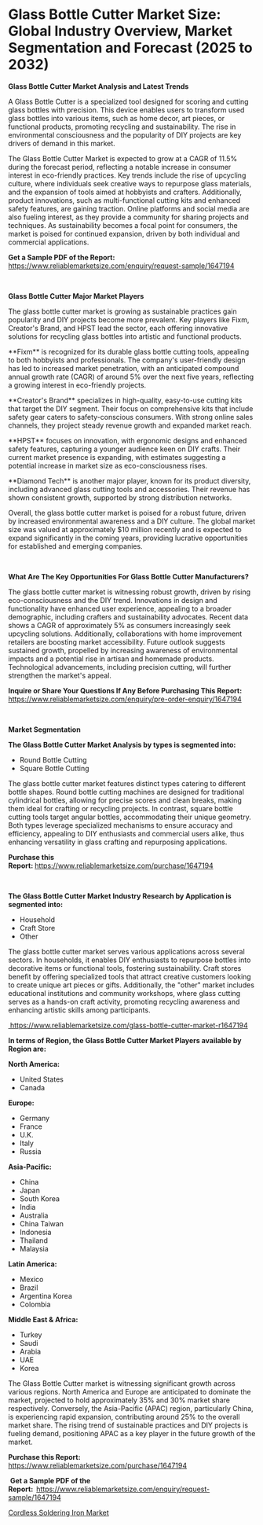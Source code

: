 <p><h1>Glass Bottle Cutter Market Size: Global Industry Overview, Market Segmentation and Forecast (2025 to 2032)</h1></p><p><strong>Glass Bottle Cutter Market Analysis and Latest Trends</strong></p>
<p><p>A Glass Bottle Cutter is a specialized tool designed for scoring and cutting glass bottles with precision. This device enables users to transform used glass bottles into various items, such as home decor, art pieces, or functional products, promoting recycling and sustainability. The rise in environmental consciousness and the popularity of DIY projects are key drivers of demand in this market.</p><p>The Glass Bottle Cutter Market is expected to grow at a CAGR of 11.5% during the forecast period, reflecting a notable increase in consumer interest in eco-friendly practices. Key trends include the rise of upcycling culture, where individuals seek creative ways to repurpose glass materials, and the expansion of tools aimed at hobbyists and crafters. Additionally, product innovations, such as multi-functional cutting kits and enhanced safety features, are gaining traction. Online platforms and social media are also fueling interest, as they provide a community for sharing projects and techniques. As sustainability becomes a focal point for consumers, the market is poised for continued expansion, driven by both individual and commercial applications.</p></p>
<p><strong>Get a Sample PDF of the Report:&nbsp;</strong> <a href="https://www.reliablemarketsize.com/enquiry/request-sample/1647194?utm_campaign=2276&utm_medium=2&utm_source=Github&utm_content=ia&utm_term=21022025&utm_id=glass-bottle-cutter">https://www.reliablemarketsize.com/enquiry/request-sample/1647194</a></p>
<p>&nbsp;</p>
<p><strong>Glass Bottle Cutter Major Market Players</strong></p>
<p><p>The glass bottle cutter market is growing as sustainable practices gain popularity and DIY projects become more prevalent. Key players like Fixm, Creator's Brand, and HPST lead the sector, each offering innovative solutions for recycling glass bottles into artistic and functional products.</p><p>**Fixm** is recognized for its durable glass bottle cutting tools, appealing to both hobbyists and professionals. The company's user-friendly design has led to increased market penetration, with an anticipated compound annual growth rate (CAGR) of around 5% over the next five years, reflecting a growing interest in eco-friendly projects.</p><p>**Creator's Brand** specializes in high-quality, easy-to-use cutting kits that target the DIY segment. Their focus on comprehensive kits that include safety gear caters to safety-conscious consumers. With strong online sales channels, they project steady revenue growth and expanded market reach.</p><p>**HPST** focuses on innovation, with ergonomic designs and enhanced safety features, capturing a younger audience keen on DIY crafts. Their current market presence is expanding, with estimates suggesting a potential increase in market size as eco-consciousness rises.</p><p>**Diamond Tech** is another major player, known for its product diversity, including advanced glass cutting tools and accessories. Their revenue has shown consistent growth, supported by strong distribution networks.</p><p>Overall, the glass bottle cutter market is poised for a robust future, driven by increased environmental awareness and a DIY culture. The global market size was valued at approximately $10 million recently and is expected to expand significantly in the coming years, providing lucrative opportunities for established and emerging companies.</p></p>
<p>&nbsp;</p>
<p><strong>What Are The Key Opportunities For Glass Bottle Cutter Manufacturers?</strong></p>
<p><p>The glass bottle cutter market is witnessing robust growth, driven by rising eco-consciousness and the DIY trend. Innovations in design and functionality have enhanced user experience, appealing to a broader demographic, including crafters and sustainability advocates. Recent data shows a CAGR of approximately 5% as consumers increasingly seek upcycling solutions. Additionally, collaborations with home improvement retailers are boosting market accessibility. Future outlook suggests sustained growth, propelled by increasing awareness of environmental impacts and a potential rise in artisan and homemade products. Technological advancements, including precision cutting, will further strengthen the market's appeal.</p></p>
<p><strong>Inquire or Share Your Questions If Any Before Purchasing This Report:</strong> <a href="https://www.reliablemarketsize.com/enquiry/pre-order-enquiry/1647194?utm_campaign=2276&utm_medium=2&utm_source=Github&utm_content=ia&utm_term=21022025&utm_id=glass-bottle-cutter">https://www.reliablemarketsize.com/enquiry/pre-order-enquiry/1647194</a></p>
<p>&nbsp;</p>
<p><strong>Market Segmentation</strong></p>
<p><strong>The Glass Bottle Cutter Market Analysis by types is segmented into:</strong></p>
<p><ul><li>Round Bottle Cutting</li><li>Square Bottle Cutting</li></ul></p>
<p><p>The glass bottle cutter market features distinct types catering to different bottle shapes. Round bottle cutting machines are designed for traditional cylindrical bottles, allowing for precise scores and clean breaks, making them ideal for crafting or recycling projects. In contrast, square bottle cutting tools target angular bottles, accommodating their unique geometry. Both types leverage specialized mechanisms to ensure accuracy and efficiency, appealing to DIY enthusiasts and commercial users alike, thus enhancing versatility in glass crafting and repurposing applications.</p></p>
<p><strong>Purchase this Report:&nbsp;</strong><a href="https://www.reliablemarketsize.com/purchase/1647194?utm_campaign=2276&utm_medium=2&utm_source=Github&utm_content=ia&utm_term=21022025&utm_id=glass-bottle-cutter">https://www.reliablemarketsize.com/purchase/1647194</a></p>
<p>&nbsp;</p>
<p><strong>The Glass Bottle Cutter Market Industry Research by Application is segmented into:</strong></p>
<p><ul><li>Household</li><li>Craft Store</li><li>Other</li></ul></p>
<p><p>The glass bottle cutter market serves various applications across several sectors. In households, it enables DIY enthusiasts to repurpose bottles into decorative items or functional tools, fostering sustainability. Craft stores benefit by offering specialized tools that attract creative customers looking to create unique art pieces or gifts. Additionally, the "other" market includes educational institutions and community workshops, where glass cutting serves as a hands-on craft activity, promoting recycling awareness and enhancing artistic skills among participants.</p></p>
<p><a href="https://www.reliablemarketsize.com/glass-bottle-cutter-market-r1647194?utm_campaign=2276&utm_medium=2&utm_source=Github&utm_content=ia&utm_term=21022025&utm_id=glass-bottle-cutter">&nbsp;https://www.reliablemarketsize.com/glass-bottle-cutter-market-r1647194</a></p>
<p><strong>In terms of Region, the Glass Bottle Cutter Market Players available by Region are:</strong></p>
<p>
    <p> <strong> North America: </strong>
        <ul>
            <li>United States</li>
            <li>Canada</li>
        </ul>
        </p> 
    <p> <strong> Europe: </strong>
        <ul>
            <li>Germany</li>
            <li>France</li>
            <li>U.K.</li>
            <li>Italy</li>
            <li>Russia</li>
        </ul>
        </p> 
    <p> <strong> Asia-Pacific: </strong>
        <ul>
            <li>China</li>
            <li>Japan</li>
            <li>South Korea</li>
            <li>India</li>
            <li>Australia</li>
            <li>China Taiwan</li>
            <li>Indonesia</li>
            <li>Thailand</li>
            <li>Malaysia</li>
        </ul>
        </p> 
    <p> <strong> Latin America: </strong>
        <ul>
            <li>Mexico</li>
            <li>Brazil</li>
            <li>Argentina Korea</li>
            <li>Colombia</li>
        </ul>
        </p> 
    <p> <strong> Middle East & Africa: </strong>
        <ul>
            <li>Turkey</li>
            <li>Saudi</li>
            <li>Arabia</li>
            <li>UAE</li>
            <li>Korea</li>
        </ul>
    </p>
    </p>
<p><p>The Glass Bottle Cutter market is witnessing significant growth across various regions. North America and Europe are anticipated to dominate the market, projected to hold approximately 35% and 30% market share respectively. Conversely, the Asia-Pacific (APAC) region, particularly China, is experiencing rapid expansion, contributing around 25% to the overall market share. The rising trend of sustainable practices and DIY projects is fueling demand, positioning APAC as a key player in the future growth of the market.</p></p>
<p><strong>Purchase this Report: </strong><a href="https://www.reliablemarketsize.com/purchase/1647194?utm_campaign=2276&utm_medium=2&utm_source=Github&utm_content=ia&utm_term=21022025&utm_id=glass-bottle-cutter">https://www.reliablemarketsize.com/purchase/1647194</a></p>
<p>&nbsp;<strong>Get a Sample PDF of the Report:&nbsp;&nbsp;</strong><a href="https://www.reliablemarketsize.com/enquiry/request-sample/1647194?utm_campaign=2276&utm_medium=2&utm_source=Github&utm_content=ia&utm_term=21022025&utm_id=glass-bottle-cutter">https://www.reliablemarketsize.com/enquiry/request-sample/1647194</a></p>
<p><strong></strong></p>
<p><p><a href="https://github.com/risingtrista99259/Market-Research-Report-List-1/blob/main/cordless-soldering-iron-market.md?utm_campaign=2276&utm_medium=2&utm_source=Github&utm_content=ia&utm_term=21022025&utm_id=glass-bottle-cutter">Cordless Soldering Iron Market</a></p></p>